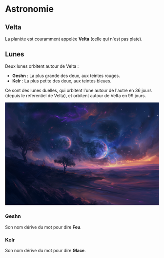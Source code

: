 # Astronomie

## Velta
La planète est couramment appelée **Velta** (celle qui n'est pas plate).

## Lunes
Deux lunes orbitent autour de Velta : 
* **Geshn** : La plus grande des deux, aux teintes rouges.
* **Kelr** : La plus petite des deux, aux teintes bleues.

Ce sont des lunes duelles, qui orbitent l'une autour de l'autre en 36 jours (depuis le référentiel de Velta), et orbitent autour de Velta en 99 jours.

![Kelr et Geshn](../../_images/two_moons.png)

### Geshn
Son nom dérive du mot pour dire **Feu**.

### Kelr
Son nom dérive du mot pour dire **Glace**.